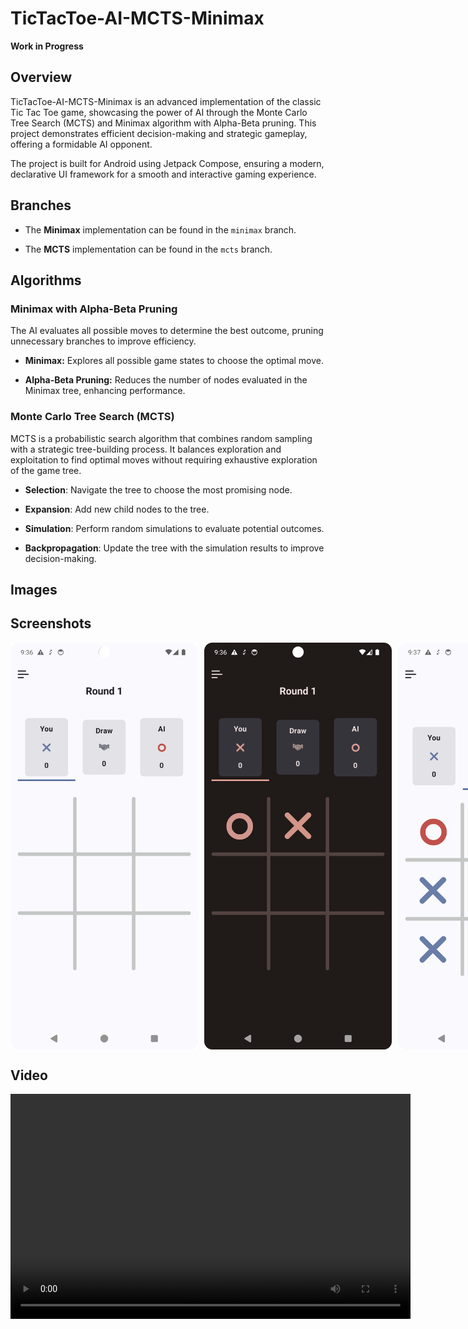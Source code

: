 
# TicTacToe-AI-MCTS-Minimax

**Work in Progress**

## Overview

TicTacToe-AI-MCTS-Minimax is an advanced implementation of the classic Tic Tac Toe game, showcasing the power of AI through the Monte Carlo Tree Search (MCTS) and Minimax algorithm with Alpha-Beta pruning. This project demonstrates efficient decision-making and strategic gameplay, offering a formidable AI opponent.

The project is built for Android using Jetpack Compose, ensuring a modern, declarative UI framework for a smooth and interactive gaming experience.

## Branches

-   The **Minimax** implementation can be found in the `minimax` branch.
    
-   The **MCTS** implementation can be found in the `mcts` branch.

## Algorithms

### Minimax with Alpha-Beta Pruning

The AI evaluates all possible moves to determine the best outcome, pruning unnecessary branches to improve efficiency.

-   **Minimax:** Explores all possible game states to choose the optimal move.

-   **Alpha-Beta Pruning:** Reduces the number of nodes evaluated in the Minimax tree, enhancing performance.

### Monte Carlo Tree Search (MCTS)
MCTS is a probabilistic search algorithm that combines random sampling with a strategic tree-building process. It balances exploration and exploitation to find optimal moves without requiring exhaustive exploration of the game tree.

-   **Selection**: Navigate the tree to choose the most promising node.

-   **Expansion**: Add new child nodes to the tree.

-   **Simulation**: Perform random simulations to evaluate potential outcomes.

-   **Backpropagation**: Update the tree with the simulation results to improve decision-making.

## Images

## Screenshots
<div style="display: flex; gap: 10px;">
    <img src="assets/screen_shot_1.png" width="300" alt="Screenshot 1">
    <img src="assets/screen_shot_2.png" width="300" alt="Screenshot 2">
    <img src="assets/screen_shot_3.png" width="300" alt="Screenshot 3">
</div>

## Video
<video width="640" height="360" controls>
  <source src="assets/minimax_alpha_beta.mp4" type="video/mp4">
  Your browser does not support the video tag.
</video>
